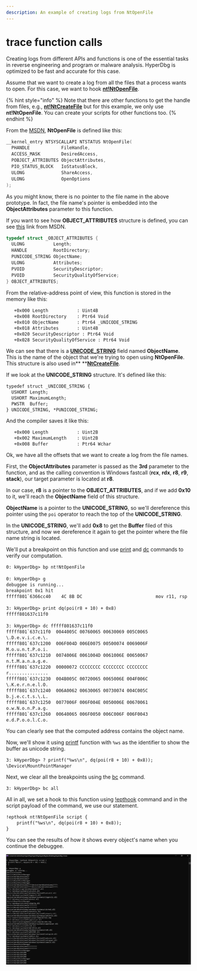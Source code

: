 ```yaml
---
description: An example of creating logs from NtOpenFile
---
```


# trace function calls

Creating logs from different APIs and functions is one of the essential tasks in reverse engineering and program or malware analysis. HyperDbg is optimized to be fast and accurate for this case.

Assume that we want to create a log from all the files that a process wants to open. For this case, we want to hook [**nt!NtOpenFile**](https://docs.microsoft.com/en-us/windows/win32/api/winternl/nf-winternl-ntopenfile). 

{% hint style="info" %}
Note that there are other functions to get the handle from files, e.g., [**nt!NtCreateFile**](https://docs.microsoft.com/en-us/windows/win32/api/winternl/nf-winternl-ntcreatefile) but for this example, we only use **nt!NtOpenFile**. You can create your scripts for other functions too.
{% endhint %}

From the [MSDN](https://docs.microsoft.com/en-us/windows/win32/api/winternl/nf-winternl-ntopenfile), **NtOpenFile** is defined like this:

```c
__kernel_entry NTSYSCALLAPI NTSTATUS NtOpenFile(
  PHANDLE            FileHandle,
  ACCESS_MASK        DesiredAccess,
  POBJECT_ATTRIBUTES ObjectAttributes,
  PIO_STATUS_BLOCK   IoStatusBlock,
  ULONG              ShareAccess,
  ULONG              OpenOptions
);
```

As you might know, there is no pointer to the file name in the above prototype. In fact, the file name's pointer is embedded into the **ObjectAttributes** parameter to this function.

If you want to see how **OBJECT_ATTRIBUTES** structure is defined, you can see [this](https://docs.microsoft.com/en-us/windows/win32/api/ntdef/ns-ntdef-\_object_attributes) link from MSDN.

```c
typedef struct _OBJECT_ATTRIBUTES {
  ULONG           Length;
  HANDLE          RootDirectory;
  PUNICODE_STRING ObjectName;
  ULONG           Attributes;
  PVOID           SecurityDescriptor;
  PVOID           SecurityQualityOfService;
} OBJECT_ATTRIBUTES;
```

From the relative-address point of view, this function is stored in the memory like this:

```
   +0x000 Length           : Uint4B
   +0x008 RootDirectory    : Ptr64 Void
   +0x010 ObjectName       : Ptr64 _UNICODE_STRING
   +0x018 Attributes       : Uint4B
   +0x020 SecurityDescriptor : Ptr64 Void
   +0x028 SecurityQualityOfService : Ptr64 Void
```

We can see that there is a [**UNICODE_STRING**](https://docs.microsoft.com/en-us/windows/win32/api/subauth/ns-subauth-unicode_string) field named **ObjectName**. This is the name of the object that we're trying to open using **NtOpenFile**. This structure is also used in** **[**NtCreateFile**](https://docs.microsoft.com/en-us/windows/win32/api/winternl/nf-winternl-ntcreatefile).

If we look at the **UNICODE_STRING** structure. It's defined like this:

```
typedef struct _UNICODE_STRING {
  USHORT Length;
  USHORT MaximumLength;
  PWSTR  Buffer;
} UNICODE_STRING, *PUNICODE_STRING;
```

And the compiler saves it like this:

```
   +0x000 Length           : Uint2B
   +0x002 MaximumLength    : Uint2B
   +0x008 Buffer           : Ptr64 Wchar
```

Ok, we have all the offsets that we want to create a log from the file names.

First, the **ObjectAttributes** parameter is passed as the **3rd** parameter to the function, and as the calling convention is Windows fastcall (**rcx**, **rdx**, **r8**, **r9**, **stack**), our target parameter is located at **r8**.

In our case, **r8** is a pointer to the **OBJECT_ATTRIBUTES**, and if we add **0x10** to it, we'll reach the **ObjectName** field of this structure.

**ObjectName** is a pointer to the **UNICODE_STRING**, so we'll dereference this pointer using the `poi` operator to reach the top of the **UNICODE_STRING**.

In the **UNICODE_STRING**, we'll add **0x8** to get the **Buffer** filed of this structure, and now we dereference it again to get the pointer where the file name string is located.

We'll put a breakpoint on this function and use [print](https://docs.hyperdbg.org/commands/debugging-commands/print) and [dc](https://docs.hyperdbg.org/commands/debugging-commands/d) commands to verify our computation.

```clike
0: kHyperDbg> bp nt!NtOpenFile

0: kHyperDbg> g
debuggee is running...
breakpoint 0x1 hit
fffff801`6366cc40    4C 8B DC                            mov r11, rsp

3: kHyperDbg> print dq(poi(r8 + 10) + 0x8)
fffff801637c11f0

3: kHyperDbg> dc fffff801637c11f0
fffff801`637c11f0  0044005C 00760065 00630069 005C0065  \.D.e.v.i.c.e.\.
fffff801`637c1200  006F004D 006E0075 00500074 0069006F  M.o.u.n.t.P.o.i.
fffff801`637c1210  0074006E 0061004D 0061006E 00650067  n.t.M.a.n.a.g.e.
fffff801`637c1220  00000072 CCCCCCCC CCCCCCCC CCCCCCCC  r...............
fffff801`637c1230  004B005C 00720065 0065006E 004F006C  \.K.e.r.n.e.l.O.
fffff801`637c1240  006A0062 00630065 00730074 004C005C  b.j.e.c.t.s.\.L.
fffff801`637c1250  0077006F 006F004E 0050006E 00670061  o.w.N.o.n.P.a.g.
fffff801`637c1260  00640065 006F0050 006C006F 006F0043  e.d.P.o.o.l.C.o.
```

You can clearly see that the computed address contains the object name.

Now, we'll show it using [printf](https://docs.hyperdbg.org/commands/scripting-language/functions/exports/printf) function with `%ws` as the identifier to show the buffer as unicode string.

```clike
3: kHyperDbg> ? printf("%ws\n", dq(poi(r8 + 10) + 0x8));
\Device\MountPointManager
```

Next, we clear all the breakpoints using the [bc](https://docs.hyperdbg.org/commands/debugging-commands/bc) command.

```clike
3: kHyperDbg> bc all
```

All in all, we set a hook to this function using [!epthook](https://docs.hyperdbg.org/commands/extension-commands/epthook) command and in the script payload of the command, we use our statement.

```
!epthook nt!NtOpenFile script {
	printf("%ws\n", dq(poi(r8 + 10) + 0x8));
}
```

You can see the results of how it shows every object's name when you continue the debuggee.

![Getting NtOpenFile object names](../../../.gitbook/assets/NtOpenFile-Interpret.PNG)

